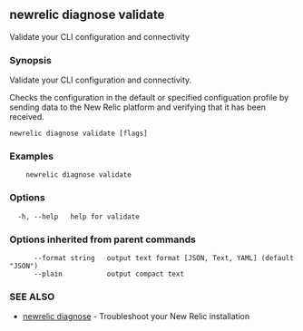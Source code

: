 ## newrelic diagnose validate

Validate your CLI configuration and connectivity

### Synopsis

Validate your CLI configuration and connectivity.

Checks the configuration in the default or specified configuation profile by sending
data to the New Relic platform and verifying that it has been received.

```
newrelic diagnose validate [flags]
```

### Examples

```
	newrelic diagnose validate
```

### Options

```
  -h, --help   help for validate
```

### Options inherited from parent commands

```
      --format string   output text format [JSON, Text, YAML] (default "JSON")
      --plain           output compact text
```

### SEE ALSO

* [newrelic diagnose](newrelic_diagnose.md)	 - Troubleshoot your New Relic installation

